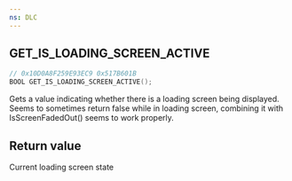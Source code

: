 ```yaml
---
ns: DLC
---
```

## GET_IS_LOADING_SCREEN_ACTIVE

```c
// 0x10D0A8F259E93EC9 0x517B601B
BOOL GET_IS_LOADING_SCREEN_ACTIVE();
```

Gets a value indicating whether there is a loading screen being displayed.
Seems to sometimes return false while in loading screen, combining it with IsScreenFadedOut() seems to work properly.

## Return value
Current loading screen state

